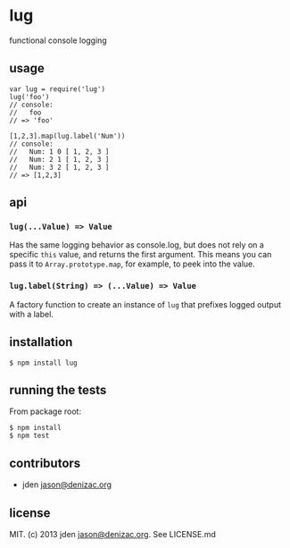 # lug
functional console logging

## usage

    var lug = require('lug')
    lug('foo')
    // console:
    //   foo
    // => 'foo'

    [1,2,3].map(lug.label('Num'))
    // console:
    //   Num: 1 0 [ 1, 2, 3 ]
    //   Num: 2 1 [ 1, 2, 3 ]
    //   Num: 3 2 [ 1, 2, 3 ]
    // => [1,2,3]

## api

### `lug(...Value) => Value`
Has the same logging behavior as console.log, but does not rely on a specific `this` value, and returns the first argument. This means you can pass it to `Array.prototype.map`, for example, to peek into the value.


### `lug.label(String) => (...Value) => Value`
A factory function to create an instance of `lug` that prefixes logged output with a label.


## installation

    $ npm install lug


## running the tests

From package root:

    $ npm install
    $ npm test


## contributors

- jden <jason@denizac.org>


## license

MIT. (c) 2013 jden <jason@denizac.org>. See LICENSE.md

